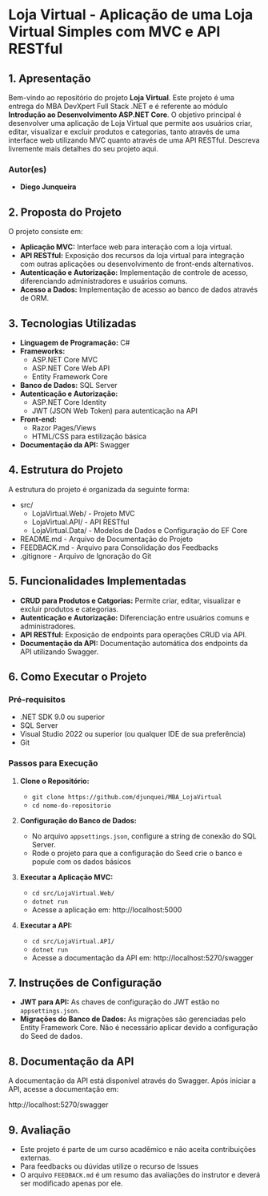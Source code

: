 # **Loja Virtual - Aplicação de uma Loja Virtual Simples com MVC e API RESTful**

## **1. Apresentação**

Bem-vindo ao repositório do projeto **Loja Virtual**. Este projeto é uma entrega do MBA DevXpert Full Stack .NET e é referente ao módulo **Introdução ao Desenvolvimento ASP.NET Core**.
O objetivo principal é desenvolver uma aplicação de Loja Virtual que permite aos usuários criar, editar, visualizar e excluir produtos e categorias, tanto através de uma interface web utilizando MVC quanto através de uma API RESTful.
Descreva livremente mais detalhes do seu projeto aqui.

### **Autor(es)**
- **Diego Junqueira**

## **2. Proposta do Projeto**

O projeto consiste em:

- **Aplicação MVC:** Interface web para interação com a loja virtual.
- **API RESTful:** Exposição dos recursos da loja virtual para integração com outras aplicações ou desenvolvimento de front-ends alternativos.
- **Autenticação e Autorização:** Implementação de controle de acesso, diferenciando administradores e usuários comuns.
- **Acesso a Dados:** Implementação de acesso ao banco de dados através de ORM.

## **3. Tecnologias Utilizadas**

- **Linguagem de Programação:** C#
- **Frameworks:**
  - ASP.NET Core MVC
  - ASP.NET Core Web API
  - Entity Framework Core
- **Banco de Dados:** SQL Server
- **Autenticação e Autorização:**
  - ASP.NET Core Identity
  - JWT (JSON Web Token) para autenticação na API
- **Front-end:**
  - Razor Pages/Views
  - HTML/CSS para estilização básica
- **Documentação da API:** Swagger

## **4. Estrutura do Projeto**

A estrutura do projeto é organizada da seguinte forma:


- src/
  - LojaVirtual.Web/ - Projeto MVC
  - LojaVirtual.API/ - API RESTful
  - LojaVirtual.Data/ - Modelos de Dados e Configuração do EF Core
- README.md - Arquivo de Documentação do Projeto
- FEEDBACK.md - Arquivo para Consolidação dos Feedbacks
- .gitignore - Arquivo de Ignoração do Git

## **5. Funcionalidades Implementadas**

- **CRUD para Produtos e Catgorias:** Permite criar, editar, visualizar e excluir produtos e categorias.
- **Autenticação e Autorização:** Diferenciação entre usuários comuns e administradores.
- **API RESTful:** Exposição de endpoints para operações CRUD via API.
- **Documentação da API:** Documentação automática dos endpoints da API utilizando Swagger.

## **6. Como Executar o Projeto**

### **Pré-requisitos**

- .NET SDK 9.0 ou superior
- SQL Server
- Visual Studio 2022 ou superior (ou qualquer IDE de sua preferência)
- Git

### **Passos para Execução**

1. **Clone o Repositório:**
   - `git clone https://github.com/djunquei/MBA_LojaVirtual`
   - `cd nome-do-repositorio`

2. **Configuração do Banco de Dados:**
   - No arquivo `appsettings.json`, configure a string de conexão do SQL Server.
   - Rode o projeto para que a configuração do Seed crie o banco e popule com os dados básicos

3. **Executar a Aplicação MVC:**
   - `cd src/LojaVirtual.Web/`
   - `dotnet run`
   - Acesse a aplicação em: http://localhost:5000

4. **Executar a API:**
   - `cd src/LojaVirtual.API/`
   - `dotnet run`
   - Acesse a documentação da API em: http://localhost:5270/swagger

## **7. Instruções de Configuração**

- **JWT para API:** As chaves de configuração do JWT estão no `appsettings.json`.
- **Migrações do Banco de Dados:** As migrações são gerenciadas pelo Entity Framework Core. Não é necessário aplicar devido a configuração do Seed de dados.

## **8. Documentação da API**

A documentação da API está disponível através do Swagger. Após iniciar a API, acesse a documentação em:

http://localhost:5270/swagger

## **9. Avaliação**

- Este projeto é parte de um curso acadêmico e não aceita contribuições externas. 
- Para feedbacks ou dúvidas utilize o recurso de Issues
- O arquivo `FEEDBACK.md` é um resumo das avaliações do instrutor e deverá ser modificado apenas por ele.
